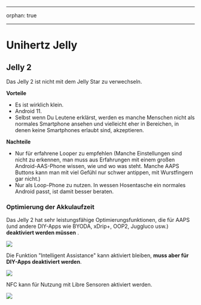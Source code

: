 * * *

orphan: true

* * *

# Unihertz Jelly

## Jelly 2

Das Jelly 2 ist nicht mit dem Jelly Star zu verwechseln.

**Vorteile**

* Es ist wirklich klein.
* Android 11.
* Selbst wenn Du Leutene erklärst, werden es manche Menschen nicht als normales Smartphone ansehen und vielleicht eher in Bereichen, in denen keine Smartphones erlaubt sind, akzeptieren.

**Nachteile**

* Nur für erfahrene Looper zu empfehlen (Manche Einstellungen sind nicht zu erkennen, man muss aus Erfahrungen mit einem großen Android-AAS-Phone wissen, wie und wo was steht. Manche AAPS Buttons kann man mit viel Gefühl nur schwer antippen, mit Wurstfingern gar nicht.)
* Nur als Loop-Phone zu nutzen. In wessen Hosentasche ein normales Android passt, ist damit besser beraten. 

### Optimierung der Akkulaufzeit

Das Jelly 2 hat sehr leistungsfähige Optimierungsfunktionen, die für AAPS (und andere DIY-Apps wie BYODA, xDrip+, OOP2, Juggluco usw.) **deaktiviert werden müssen** .

![](../images/Jelly_Settings1.png)

Die Funktion "Intelligent Assistance" kann aktiviert bleiben, **muss aber für DIY-Apps deaktiviert werden**.

![](../images/Jelly_Settings2.png)

NFC kann für Nutzung mit Libre Sensoren aktiviert werden.

![](../images/Jelly_Settings3.png)